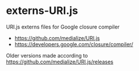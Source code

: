 # externs-URI.js
URI.js externs files for Google closure compiler

 - https://github.com/medialize/URI.js
 - https://developers.google.com/closure/compiler/
 

Older versions made according to https://github.com/medialize/URI.js/releases
